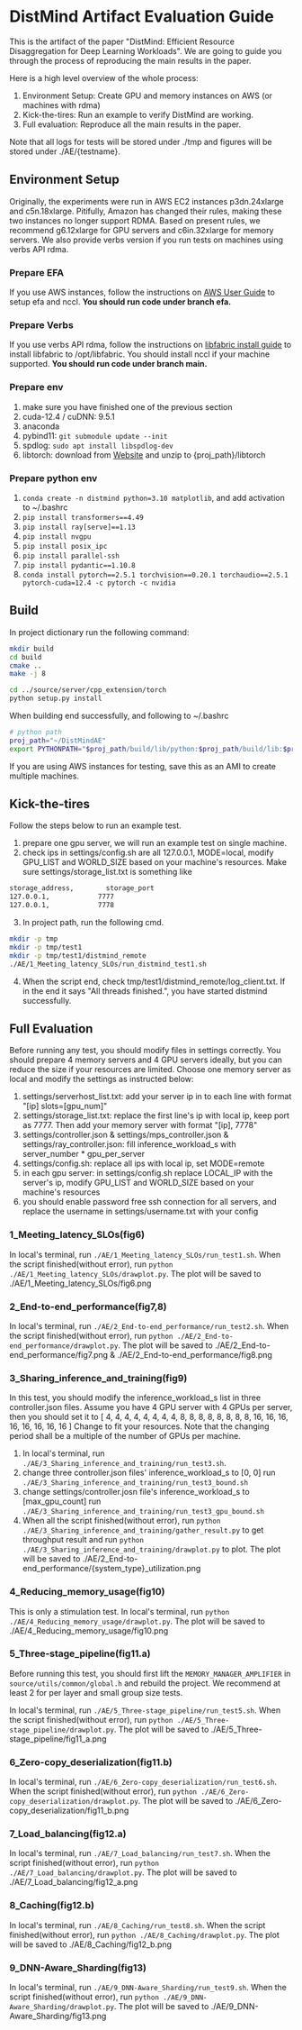 # DistMind Artifact Evaluation Guide

This is the artifact of the paper "DistMind: Efficient Resource Disaggregation for Deep Learning Workloads". We are going to guide you through the process of reproducing the main results in the paper.

Here is a high level overview of the whole process:

1. Environment Setup: Create GPU and memory instances on AWS (or machines with rdma)
2. Kick-the-tires: Run an example to verify DistMind are working.
3. Full evaluation: Reproduce all the main results in the paper.

Note that all logs for tests will be stored under ./tmp and figures will be stored under ./AE/{testname}.

## Environment Setup

Originally, the experiments were run in AWS EC2 instances p3dn.24xlarge and c5n.18xlarge. Pitifully, Amazon has changed their rules, making these two instances no longer support RDMA. Based on present rules, we recommend g6.12xlarge for GPU servers and c6in.32xlarge for memory servers. We also provide verbs version if you run tests on machines using verbs API rdma.

### Prepare EFA

If you use AWS instances, follow the instructions on [AWS User Guide](https://docs.aws.amazon.com/zh_cn/AWSEC2/latest/UserGuide/efa.html) to setup efa and nccl. **You should run code under branch efa.**

### Prepare Verbs

If you use verbs API rdma, follow the instructions on [libfabric install guide](https://github.com/ofiwg/libfabric) to install libfabric to /opt/libfabric. You should install nccl if your machine supported. **You should run code under branch main.**

### Prepare env

1. make sure you have finished one of the previous section  
2. cuda-12.4 / cuDNN: 9.5.1  
3. anaconda
4. pybind11: `git submodule update --init`
5. spdlog: `sudo apt install libspdlog-dev`
6. libtorch: download from [Website](https://download.pytorch.org/libtorch/cu124/libtorch-shared-with-deps-2.5.1%2Bcu124.zip) and unzip to {proj_path}/libtorch

### Prepare python env

1. `conda create -n distmind python=3.10 matplotlib`, and add activation to ~/.bashrc
2. `pip install transformers==4.49`
3. `pip install ray[serve]==1.13`
4. `pip install nvgpu`
5. `pip install posix_ipc`
6. `pip install parallel-ssh`
7. `pip install pydantic==1.10.8`
8. `conda install pytorch==2.5.1 torchvision==0.20.1 torchaudio==2.5.1 pytorch-cuda=12.4 -c pytorch -c nvidia`

## Build

In project dictionary run the following command:

```sh
mkdir build
cd build
cmake ..
make -j 8

cd ../source/server/cpp_extension/torch
python setup.py install
```

When building end successfully, and following to ~/.bashrc

```sh
# python path
proj_path="~/DistMindAE"
export PYTHONPATH="$proj_path/build/lib/python:$proj_path/build/lib:$proj_path:$PYTHONPATH"
```

If you are using AWS instances for testing, save this as an AMI to create multiple machines.

## Kick-the-tires

Follow the steps below to run an example test.

1. prepare one gpu server, we will run an example test on single machine.
2. check ips in settings/config.sh are all 127.0.0.1, MODE=local, modify GPU_LIST and WORLD_SIZE based on your machine's resources. Make sure settings/storage_list.txt is something like

```sh
storage_address,        storage_port
127.0.0.1,            7777
127.0.0.1,            7778
```

3. In project path, run the following cmd.

```sh
mkdir -p tmp
mkdir -p tmp/test1
mkdir -p tmp/test1/distmind_remote
./AE/1_Meeting_latency_SLOs/run_distmind_test1.sh
```

4. When the script end, check tmp/test1/distmind_remote/log_client.txt. If in the end it says "All threads finished.", you have started distmind successfully.

## Full Evaluation

Before running any test, you should modify files in settings correctly. You should prepare 4 memory servers and 4 GPU servers ideally, but you can reduce the size if your resources are limited. Choose one memory server as local and modify the settings as instructed below:

1. settings/serverhost_list.txt: add your server ip in to each line with format "[ip] slots=[gpu_num]"
2. settings/storage_list.txt: replace the first line's ip with local ip, keep port as 7777. Then add your memory server with format "[ip],    7778"
3. settings/controller.json & settings/mps_controller.json & settings/ray_controller.json: fill inference_workload_s with server_number * gpu_per_server
4. settings/config.sh: replace all ips with local ip, set MODE=remote
5. in each gpu server: in settings/config.sh replace LOCAL_IP with the server's ip, modify GPU_LIST and WORLD_SIZE based on your machine's resources
6. you should enable password free ssh connection for all servers, and replace the username in settings/username.txt with your config

### 1_Meeting_latency_SLOs(fig6)

In local's terminal, run `./AE/1_Meeting_latency_SLOs/run_test1.sh`. When the script finished(without error), run `python ./AE/1_Meeting_latency_SLOs/drawplot.py`. The plot will be saved to 
./AE/1_Meeting_latency_SLOs/fig6.png

### 2_End-to-end_performance(fig7,8)

In local's terminal, run `./AE/2_End-to-end_performance/run_test2.sh`. When the script finished(without error), run `python ./AE/2_End-to-end_performance/drawplot.py`. The plot will be saved to 
./AE/2_End-to-end_performance/fig7.png & ./AE/2_End-to-end_performance/fig8.png

### 3_Sharing_inference_and_training(fig9)

In this test, you should modify the inference_workload_s list in three controller.json files. Assume you have 4 GPU server with 4 GPUs per server, then you should set it to [
    4, 4, 4, 4, 4, 4, 4, 4, 
    8, 8, 8, 8, 8, 8, 8, 8,
    16, 16, 16, 16, 16, 16, 16, 16
    ]
Change to fit your resources. Note that the changing period shall be a multiple of the number of GPUs per machine.

1. In local's terminal, run `./AE/3_Sharing_inference_and_training/run_test3.sh`. 
2. change three controller.json files' inference_workload_s to [0, 0] run `./AE/3_Sharing_inference_and_training/run_test3_bound.sh`
3. change settings/controller.josn file's inference_workload_s to [max_gpu_count] run `./AE/3_Sharing_inference_and_training/run_test3_gpu_bound.sh`
4. When all the script finished(without error), run `python ./AE/3_Sharing_inference_and_training/gather_result.py` to get throughput result and run `python ./AE/3_Sharing_inference_and_training/drawplot.py` to plot. The plot will be saved to ./AE/2_End-to-end_performance/{system_type}_utilization.png

### 4_Reducing_memory_usage(fig10)

This is only a stimulation test.
In local's terminal, run `python ./AE/4_Reducing_memory_usage/drawplot.py`. The plot will be saved to ./AE/4_Reducing_memory_usage/fig10.png

### 5_Three-stage_pipeline(fig11.a)

Before running this test, you should first lift the `MEMORY_MANAGER_AMPLIFIER` in `source/utils/common/global.h` and rebuild the project. We recommend at least 2 for per layer and small group size tests. 

In local's terminal, run `./AE/5_Three-stage_pipeline/run_test5.sh`. When the script finished(without error), run `python ./AE/5_Three-stage_pipeline/drawplot.py`. The plot will be saved to 
./AE/5_Three-stage_pipeline/fig11_a.png

### 6_Zero-copy_deserialization(fig11.b)

In local's terminal, run `./AE/6_Zero-copy_deserialization/run_test6.sh`. When the script finished(without error), run `python ./AE/6_Zero-copy_deserialization/drawplot.py`. The plot will be saved to  ./AE/6_Zero-copy_deserialization/fig11_b.png 

### 7_Load_balancing(fig12.a)

In local's terminal, run `./AE/7_Load_balancing/run_test7.sh`. When the script finished(without error), run `python ./AE/7_Load_balancing/drawplot.py`. The plot will be saved to 
./AE/7_Load_balancing/fig12_a.png

### 8_Caching(fig12.b)

In local's terminal, run `./AE/8_Caching/run_test8.sh`. When the script finished(without error), run `python ./AE/8_Caching/drawplot.py`. The plot will be saved to 
./AE/8_Caching/fig12_b.png

### 9_DNN-Aware_Sharding(fig13)

In local's terminal, run `./AE/9_DNN-Aware_Sharding/run_test9.sh`. When the script finished(without error), run `python ./AE/9_DNN-Aware_Sharding/drawplot.py`. The plot will be saved to 
./AE/9_DNN-Aware_Sharding/fig13.png
